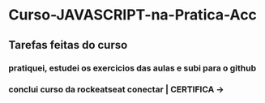 # Curso-JAVASCRIPT-na-Pratica-Acc

## Tarefas feitas do curso

### pratiquei, estudei os exercicios das aulas e subi para o github
### conclui curso da rockeatseat conectar | CERTIFICA -> 
